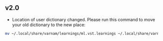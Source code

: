 ## v2.0

- Location of user dictionary changed. Please run this command to move your old dictionary to the new place:

```bash
mv ~/.local/share/varnam/learnings/ml.vst.learnings ~/.local/share/varnam/dictionaries/ml.vdb
```
